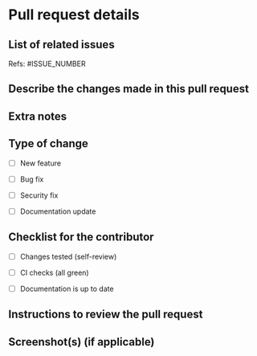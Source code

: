 # Pull request details

## List of related issues
Refs: #ISSUE_NUMBER


## Describe the changes made in this pull request


## Extra notes


## Type of change

- [ ] New feature
- [ ] Bug fix
- [ ] Security fix
- [ ] Documentation update


## Checklist for the contributor

- [ ] Changes tested (self-review)
- [ ] CI checks (all green)
- [ ] Documentation is up to date


## Instructions to review the pull request


## Screenshot(s) (if applicable)
